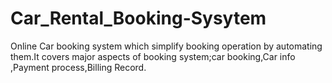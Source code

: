 # Car_Rental_Booking-Sysytem
Online Car booking system which simplify booking operation by automating them.It covers major aspects of booking system;car booking,Car info ,Payment process,Billing Record.
